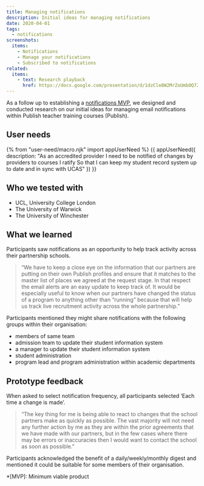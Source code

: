 ```yaml
---
title: Managing notifications
description: Initial ideas for managing notifications
date: 2020-04-01
tags:
  - notifications
screenshots:
  items:
    - Notifications
    - Manage your notifications
    - Subscribed to notifications
related:
  items:
    - text: Research playback
      href: https://docs.google.com/presentation/d/1dzCle8W2MrZoUmbOQ72BboRn9v-6tZ3SaprhNIREAQE/
---
```

As a follow up to establishing a [notifications MVP](/publish-teacher-training-courses/notifications-mvp), we designed and conducted research on our initial ideas for managing email notifications within Publish teacher training courses (Publish).

## User needs

{% from "user-need/macro.njk" import appUserNeed %}
{{ appUserNeed({
  description: "As an accredited provider
  I need to be notified of changes by providers to courses I ratify
  So that I can keep my student record system up to date and in sync with UCAS"
}) }}

## Who we tested with

- UCL, University College London
- The University of Warwick
- The University of Winchester

## What we learned

Participants saw notifications as an opportunity to help track activity across their partnership schools.

> “We have to keep a close eye on the information that our partners are putting on their own Publish profiles and ensure that it matches to the master list of places we agreed at the request stage.  In that respect the email alerts are an easy update to keep track of.  It would be especially useful to know when our partners have changed the status of a program to anything other than “running” because that will help us track live recruitment activity across the whole partnership.”

Participants mentioned they might share notifications with the following groups within their organisation:

- members of same team
- admission team to update their  student information system
- a manager to update their student information system
- student administration
- program lead and program administration within academic departments

## Prototype feedback

When asked to select notification frequency, all participants selected ‘Each time a change is made’.

> “The key thing for me is being able to react to changes that the school partners make as quickly as possible. The vast majority will not need any further action by me as they are within the prior agreements that we have made with our partners, but in the few cases where there may be errors or inaccuracies then I would want to contact the school as soon as possible.”

Participants acknowledged the benefit of a daily/weekly/monthly digest and mentioned it could be suitable for some members of their organisation.

*[MVP]: Minimum viable product
